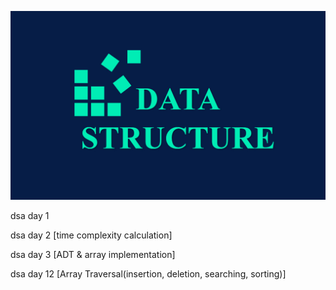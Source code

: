 ![Logo](https://raw.githubusercontent.com/atanu3000/DSA-/main/doc/Data-Structures-Training-2.jpg)


dsa day 1

dsa day 2 [time complexity calculation]

dsa day 3 [ADT & array implementation]

dsa day 12 [Array Traversal(insertion, deletion, searching, sorting)]
